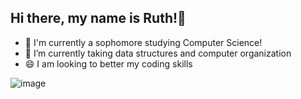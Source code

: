 ## Hi there, my name is Ruth!👋

- 💬 I'm currently a sophomore studying Computer Science!
- 🌱 I’m currently taking data structures and computer organization
- 😄 I am looking to better my coding skills
  
![image](https://github.com/user-attachments/assets/dd1ef931-580a-4b79-8707-2e619f41605c)


<!--
**RuthA120/RuthA120** is a ✨ _special_ ✨ repository because its `README.md` (this file) appears on your GitHub profile.

Here are some ideas to get you started:

- 💬 I'm currently a sophomore studying Computer Science!
- 🌱 I’m currently taking data structures and computer organization
- 😄 I am looking to create newer projects
- 👯 I’m looking to collaborate on ...
- 🤔 I’m looking for help with ...
- 💬 Ask me about ...
- 📫 How to reach me: ...
- 😄 Pronouns: ...
- ⚡ Fun fact: ...
-->
